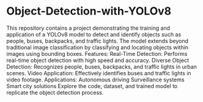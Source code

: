 # Object-Detection-with-YOLOv8
This repository contains a project demonstrating the training and application of a YOLOv8 model to detect and identify objects such as people, buses, backpacks, and traffic lights. The model extends beyond traditional image classification by classifying and locating objects within images using bounding boxes.
Features:
Real-Time Detection: Performs real-time object detection with high speed and accuracy.
Diverse Object Detection: Recognizes people, buses, backpacks, and traffic lights in urban scenes.
Video Application: Effectively identifies buses and traffic lights in video footage.
Applications:
Autonomous driving
Surveillance systems
Smart city solutions
Explore the code, dataset, and trained model to replicate the object detection process.
